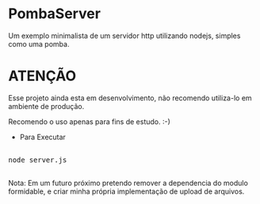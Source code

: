 # PombaServer
Um exemplo minimalista de um servidor http utilizando nodejs, simples como uma pomba.

<h1>ATENÇÃO</h1>

<p>Esse projeto ainda esta em desenvolvimento, não recomendo utiliza-lo em ambiente de produção.</p>
<p>Recomendo o uso apenas para fins de estudo. :-)</p>

- Para Executar

<pre>

node server.js

</pre>


<p>Nota: Em um futuro próximo pretendo remover a dependencia do modulo formidable, e criar minha própria implementação de upload de arquivos.</p>

